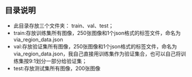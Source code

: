 ## 目录说明
+ 此目录存放三个文件夹： train、val、test；
+ train:存放训练集所有图像，250张图像和1个json格式的标签文件，命名为via_region_data.json
+ val:存放验证集所有图像，250张图像和1个json格式的标签文件，命名为via_region_data.json，我自己直接用训练集作为验证集合，也可以自己将训练集按9:1划分一部分给验证集；
+ test:存放测试集所有图像，200张图像
